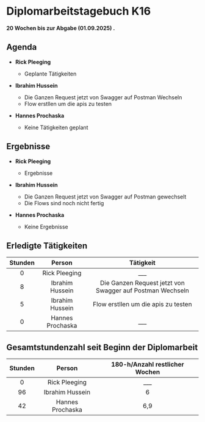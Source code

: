 
# Diplomarbeitstagebuch K16

**20 Wochen bis zur Abgabe (01.09.2025) .**

## Agenda

* **Rick Pleeging**
    * Geplante Tätigkeiten

* **Ibrahim Hussein**
    * Die Ganzen Request jetzt von Swagger auf Postman Wechseln
    * Flow erstllen um die apis zu testen

* **Hannes Prochaska**
    * Keine Tätigkeiten geplant

## Ergebnisse

* **Rick Pleeging**
    * Ergebnisse

* **Ibrahim Hussein**
    * Die Ganzen Request jetzt von Swagger auf Postman gewechselt
    * Die Flows sind noch nicht fertig 

* **Hannes Prochaska**
    * Keine Ergebnisse

## Erledigte Tätigkeiten

| Stunden | Person | Tätigkeit |
| :-----: | :----: | :-------: |
| 0 | Rick Pleeging | ___ |
| 8 | Ibrahim Hussein | Die Ganzen Request jetzt von Swagger auf Postman Wechseln|
| 5 | Ibrahim Hussein | Flow erstllen um die apis zu testen|
| 0 | Hannes Prochaska | ___ |

## Gesamtstundenzahl seit Beginn der Diplomarbeit

| Stunden | Person | 180-h/Anzahl restlicher Wochen |
| :-----: | :----: | :-------: |
| 0 | Rick Pleeging | ___ |
| 96 | Ibrahim Hussein | 6 |
| 42 | Hannes Prochaska | 6,9 |
